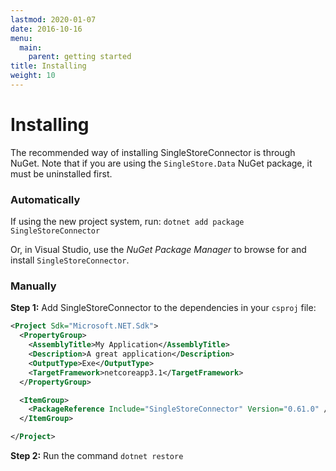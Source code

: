 ```yaml
---
lastmod: 2020-01-07
date: 2016-10-16
menu:
  main:
    parent: getting started
title: Installing
weight: 10
---
```


Installing
==========

The recommended way of installing SingleStoreConnector is through NuGet.
Note that if you are using the `SingleStore.Data` NuGet package, it must be uninstalled first.

### Automatically

If using the new project system, run: `dotnet add package SingleStoreConnector`

Or, in Visual Studio, use the _NuGet Package Manager_ to browse for and install `SingleStoreConnector`.

### Manually

**Step 1:** Add SingleStoreConnector to the dependencies in your `csproj` file:

```xml
<Project Sdk="Microsoft.NET.Sdk">
  <PropertyGroup>
    <AssemblyTitle>My Application</AssemblyTitle>
    <Description>A great application</Description>
    <OutputType>Exe</OutputType>
    <TargetFramework>netcoreapp3.1</TargetFramework>
  </PropertyGroup>

  <ItemGroup>
    <PackageReference Include="SingleStoreConnector" Version="0.61.0" />
  </ItemGroup>

</Project>
```

**Step 2:** Run the command `dotnet restore`
